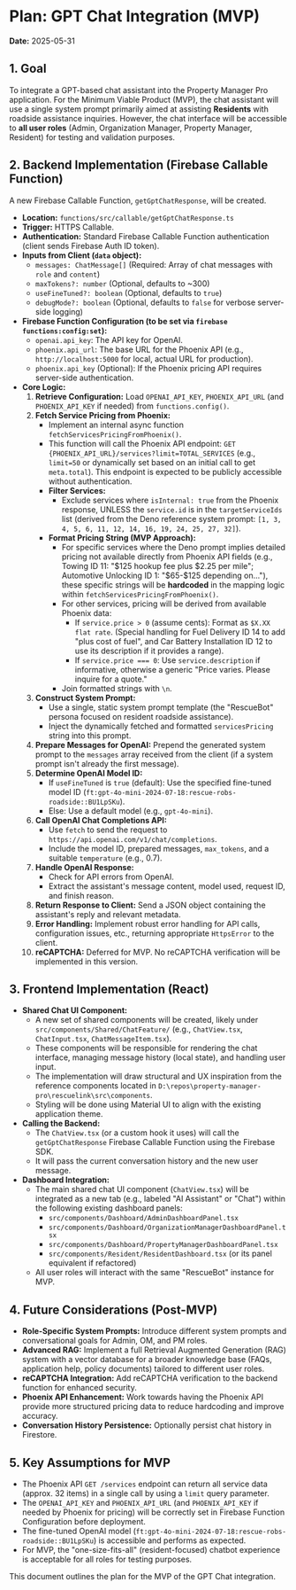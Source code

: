 # Plan: GPT Chat Integration (MVP)

**Date:** 2025-05-31

## 1. Goal

To integrate a GPT-based chat assistant into the Property Manager Pro application. For the Minimum Viable Product (MVP), the chat assistant will use a single system prompt primarily aimed at assisting **Residents** with roadside assistance inquiries. However, the chat interface will be accessible to **all user roles** (Admin, Organization Manager, Property Manager, Resident) for testing and validation purposes.

## 2. Backend Implementation (Firebase Callable Function)

A new Firebase Callable Function, `getGptChatResponse`, will be created.

*   **Location:** `functions/src/callable/getGptChatResponse.ts`
*   **Trigger:** HTTPS Callable.
*   **Authentication:** Standard Firebase Callable Function authentication (client sends Firebase Auth ID token).
*   **Inputs from Client (`data` object):**
    *   `messages: ChatMessage[]` (Required: Array of chat messages with `role` and `content`)
    *   `maxTokens?: number` (Optional, defaults to ~300)
    *   `useFineTuned?: boolean` (Optional, defaults to `true`)
    *   `debugMode?: boolean` (Optional, defaults to `false` for verbose server-side logging)
*   **Firebase Function Configuration (to be set via `firebase functions:config:set`):**
    *   `openai.api_key`: The API key for OpenAI.
    *   `phoenix.api_url`: The base URL for the Phoenix API (e.g., `http://localhost:5000` for local, actual URL for production).
    *   `phoenix.api_key` (Optional): If the Phoenix pricing API requires server-side authentication.
*   **Core Logic:**
    1.  **Retrieve Configuration:** Load `OPENAI_API_KEY`, `PHOENIX_API_URL` (and `PHOENIX_API_KEY` if needed) from `functions.config()`.
    2.  **Fetch Service Pricing from Phoenix:**
        *   Implement an internal async function `fetchServicesPricingFromPhoenix()`.
        *   This function will call the Phoenix API endpoint: `GET {PHOENIX_API_URL}/services?limit=TOTAL_SERVICES` (e.g., `limit=50` or dynamically set based on an initial call to get `meta.total`). This endpoint is expected to be publicly accessible without authentication.
        *   **Filter Services:**
            *   Exclude services where `isInternal: true` from the Phoenix response, UNLESS the `service.id` is in the `targetServiceIds` list (derived from the Deno reference system prompt: `[1, 3, 4, 5, 6, 11, 12, 14, 16, 19, 24, 25, 27, 32]`).
        *   **Format Pricing String (MVP Approach):**
            *   For specific services where the Deno prompt implies detailed pricing not available directly from Phoenix API fields (e.g., Towing ID 11: "$125 hookup fee plus $2.25 per mile"; Automotive Unlocking ID 1: "$65-$125 depending on..."), these specific strings will be **hardcoded** in the mapping logic within `fetchServicesPricingFromPhoenix()`.
            *   For other services, pricing will be derived from available Phoenix data:
                *   If `service.price > 0` (assume cents): Format as `$X.XX flat rate`. (Special handling for Fuel Delivery ID 14 to add "plus cost of fuel", and Car Battery Installation ID 12 to use its description if it provides a range).
                *   If `service.price === 0`: Use `service.description` if informative, otherwise a generic "Price varies. Please inquire for a quote."
            *   Join formatted strings with `\n`.
    3.  **Construct System Prompt:**
        *   Use a single, static system prompt template (the "RescueBot" persona focused on resident roadside assistance).
        *   Inject the dynamically fetched and formatted `servicesPricing` string into this prompt.
    4.  **Prepare Messages for OpenAI:** Prepend the generated system prompt to the `messages` array received from the client (if a system prompt isn't already the first message).
    5.  **Determine OpenAI Model ID:**
        *   If `useFineTuned` is `true` (default): Use the specified fine-tuned model ID (`ft:gpt-4o-mini-2024-07-18:rescue-robs-roadside::BU1LpSKu`).
        *   Else: Use a default model (e.g., `gpt-4o-mini`).
    6.  **Call OpenAI Chat Completions API:**
        *   Use `fetch` to send the request to `https://api.openai.com/v1/chat/completions`.
        *   Include the model ID, prepared messages, `max_tokens`, and a suitable `temperature` (e.g., 0.7).
    7.  **Handle OpenAI Response:**
        *   Check for API errors from OpenAI.
        *   Extract the assistant's message content, model used, request ID, and finish reason.
    8.  **Return Response to Client:** Send a JSON object containing the assistant's reply and relevant metadata.
    9.  **Error Handling:** Implement robust error handling for API calls, configuration issues, etc., returning appropriate `HttpsError` to the client.
    10. **reCAPTCHA:** Deferred for MVP. No reCAPTCHA verification will be implemented in this version.

## 3. Frontend Implementation (React)

*   **Shared Chat UI Component:**
    *   A new set of shared components will be created, likely under `src/components/Shared/ChatFeature/` (e.g., `ChatView.tsx`, `ChatInput.tsx`, `ChatMessageItem.tsx`).
    *   These components will be responsible for rendering the chat interface, managing message history (local state), and handling user input.
    *   The implementation will draw structural and UX inspiration from the reference components located in `D:\repos\property-manager-pro\rescuelink\src\components`.
    *   Styling will be done using Material UI to align with the existing application theme.
*   **Calling the Backend:**
    *   The `ChatView.tsx` (or a custom hook it uses) will call the `getGptChatResponse` Firebase Callable Function using the Firebase SDK.
    *   It will pass the current conversation history and the new user message.
*   **Dashboard Integration:**
    *   The main shared chat UI component (`ChatView.tsx`) will be integrated as a new tab (e.g., labeled "AI Assistant" or "Chat") within the following existing dashboard panels:
        *   `src/components/Dashboard/AdminDashboardPanel.tsx`
        *   `src/components/Dashboard/OrganizationManagerDashboardPanel.tsx`
        *   `src/components/Dashboard/PropertyManagerDashboardPanel.tsx`
        *   `src/components/Resident/ResidentDashboard.tsx` (or its panel equivalent if refactored)
    *   All user roles will interact with the same "RescueBot" instance for MVP.

## 4. Future Considerations (Post-MVP)

*   **Role-Specific System Prompts:** Introduce different system prompts and conversational goals for Admin, OM, and PM roles.
*   **Advanced RAG:** Implement a full Retrieval Augmented Generation (RAG) system with a vector database for a broader knowledge base (FAQs, application help, policy documents) tailored to different user roles.
*   **reCAPTCHA Integration:** Add reCAPTCHA verification to the backend function for enhanced security.
*   **Phoenix API Enhancement:** Work towards having the Phoenix API provide more structured pricing data to reduce hardcoding and improve accuracy.
*   **Conversation History Persistence:** Optionally persist chat history in Firestore.

## 5. Key Assumptions for MVP

*   The Phoenix API `GET /services` endpoint can return all service data (approx. 32 items) in a single call by using a `limit` query parameter.
*   The `OPENAI_API_KEY` and `PHOENIX_API_URL` (and `PHOENIX_API_KEY` if needed by Phoenix for pricing) will be correctly set in Firebase Function Configuration before deployment.
*   The fine-tuned OpenAI model (`ft:gpt-4o-mini-2024-07-18:rescue-robs-roadside::BU1LpSKu`) is accessible and performs as expected.
*   For MVP, the "one-size-fits-all" (resident-focused) chatbot experience is acceptable for all roles for testing purposes.

This document outlines the plan for the MVP of the GPT Chat integration.
